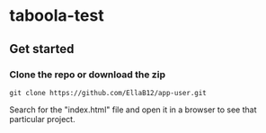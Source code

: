 # taboola-test
## Get started

### Clone the repo or download the zip

```shell
git clone https://github.com/EllaB12/app-user.git

```
Search for the "index.html" file and open it in a browser to see that particular project.
